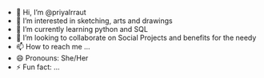 - 👋 Hi, I’m @priyalrraut
- 👀 I’m interested in sketching, arts and drawings
- 🌱 I’m currently learning python and SQL
- 💞️ I’m looking to collaborate on Social Projects and benefits for the needy
- 📫 How to reach me ...
- 😄 Pronouns: She/Her
- ⚡ Fun fact: ...

<!---
priyalrraut/priyalrraut is a ✨ special ✨ repository because its `README.md` (this file) appears on your GitHub profile.
You can click the Preview link to take a look at your changes.
--->
